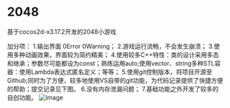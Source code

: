 # 2048
基于cocos2d-x3.17.2开发的2048小游戏

加分项：
1.输出界面 0Error 0Warning；
2.游戏运行流畅，不会发生崩溃；
3.使用多种动画效果，界面较为简约精美；
4.使用较多C++特性：类的设计采用多态和继承；参数尽可能都设为const；熟练运用auto;使用vector、string多种STL容器：使用Lambda表达式匿名定义；等等；
5.使用git控制版本，将项目开源至Github;同时为了方便，较多地使用VS自带的git功能，为代码记录提供了快捷方便的帮助；提交记录见下图。
6.没有内存泄漏问题；
7.基础功能之外开发了较多的自创功能。
![image](https://github.com/sleep-sleep-yyy/2048game/assets/150130338/54fb2762-3c23-4a28-b3e5-84bd7c791f0c)

                 
